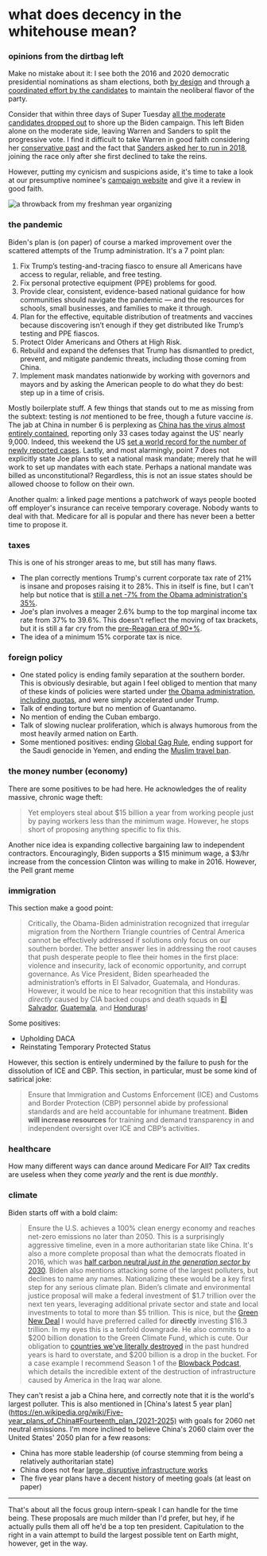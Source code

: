 # what does decency in the whitehouse mean?
### opinions from the dirtbag left

Make no mistake about it: I see both the 2016 and 2020 democratic presidential nominations as sham elections, both [by design](https://en.wikipedia.org/wiki/Superdelegate) and through [a coordinated effort by the candidates](https://www.salon.com/2019/11/27/obama-privately-vowed-to-intervene-in-primary-to-stop-bernie-sanders-from-winning-nomination-report/) to maintain the neoliberal flavor of the party.

Consider that within three days of Super Tuesday [all the moderate candidates dropped out](https://en.wikipedia.org/wiki/2020_Democratic_Party_presidential_primaries#March_2020) to shore up the Biden campaign. This left Biden alone on the moderate side, leaving Warren and Sanders to split the progressive vote. I find it difficult to take Warren in good faith considering her [conservative past](https://fedsoc.org/contributors/elizabeth-warren) and the fact that [Sanders asked her to run in 2018](https://thehill.com/blogs/ballot-box/presidential-races/190544-bernie-sanders-wont-rule-out-presidential-bid-touts), joining the race only after she first declined to take the reins.

However, putting my cynicism and suspicions aside, it's time to take a look at our presumptive nominee's [campaign website](https://joebiden.com/joes-vision/) and give it a review in good faith. 

![a throwback from my freshman year organizing](bernie.jpg)

### the pandemic
Biden's plan is (on paper) of course a marked improvement over the scattered attempts of the Trump administration. It's a 7 point plan:

1. Fix Trump’s testing-and-tracing fiasco to ensure all Americans have access to regular, reliable, and free testing.
2. Fix personal protective equipment (PPE) problems for good.
3. Provide clear, consistent, evidence-based national guidance for how communities should navigate the pandemic — and the resources for schools, small businesses, and families to make it through.
4. Plan for the effective, equitable distribution of treatments and vaccines because discovering isn’t enough if they get distributed like Trump’s testing and PPE fiascos.
5. Protect Older Americans and Others at High Risk.
6. Rebuild and expand the defenses that Trump has dismantled to predict, prevent, and mitigate pandemic threats, including those coming from China.
7. Implement mask mandates nationwide by working with governors and mayors and by asking the American people to do what they do best: step up in a time of crisis.

Mostly boilerplate stuff. A few things that stands out to me as missing from the subtext: testing is *not* mentioned to be free, though a future vaccine *is*. The jab at China in number 6 is perplexing as [China has the virus almost entirely contained](https://www.worldometers.info/coronavirus/#countries), reporting only 33 cases today against the US' nearly 9,000. Indeed, this weekend the US [set a world record for the number of newly reported cases](https://www.bbc.com/news/world-us-canada-54751759). Lastly, and most alarmingly, point 7 does not explicitly state Joe plans to set a national mask mandate; merely that he will work to set up mandates with each state. Perhaps a national mandate was billed as unconstitutional? Regardless, this is not an issue states should be allowed choose to follow on their own.

Another qualm: a linked page mentions a patchwork of ways people booted off employer's insurance can receive temporary coverage. Nobody wants to deal with that. Medicare for all is popular and there has never been a better time to propose it.

### taxes
This is one of his stronger areas to me, but still has many flaws.
- The plan correctly mentions Trump's current corporate tax rate of 21% is insane and proposes raising it to 28%. This in itself is fine, but I can't help but notice that is [still a net -7% from the Obama administration's 35%](https://tradingeconomics.com/united-states/corporate-tax-rate).
- Joe's plan involves a meager 2.6% bump to the top marginal income tax rate from 37% to 39.6%. This doesn't reflect the moving of tax brackets, but it is still a far cry from the [pre-Reagan era of 90+%](https://www.taxpolicycenter.org/statistics/historical-highest-marginal-income-tax-rates).
- The idea of a minimum 15% corporate tax is nice.

### foreign policy
- One stated policy is ending family separation at the southern border. This is obviously desirable, but again I feel obliged to mention that many of these kinds of policies were started under [the Obama administration, including quotas](https://en.wikipedia.org/wiki/Immigration_detention_in_the_United_States#Immigration_detention_under_Obama), and were simply accelerated under Trump.
- Talk of ending torture but no mention of Guantanamo.
- No mention of ending the Cuban embargo.
- Talk of slowing nuclear proliferation, which is always humorous from the most heavily armed nation on Earth.
- Some mentioned positives: ending [Global Gag Rule](https://www.plannedparenthoodaction.org/communities/planned-parenthood-global/end-global-gag-rule), ending support for the Saudi genocide in Yemen, and ending the [Muslim travel ban](https://en.wikipedia.org/wiki/Executive_Order_13769).

### the money number (economy)
There are some positives to be had here. He acknowledges the of reality massive, chronic wage theft:
> Yet employers steal about $15 billion a year from working people just by paying workers less than the minimum wage.
However, he stops short of proposing anything specific to fix this.

Another nice idea is expanding collective bargaining law to independent contractors. Encouragingly, Biden supports a $15 minimum wage, a $3/hr increase from the concession Clinton was willing to make in 2016. However, the Pell grant meme 

### immigration
This section make a good point: 
> Critically, the Obama-Biden administration recognized that irregular migration from the Northern Triangle countries of Central America cannot be effectively addressed if solutions only focus on our southern border. The better answer lies in addressing the root causes that push desperate people to flee their homes in the first place: violence and insecurity, lack of economic opportunity, and corrupt governance. As Vice President, Biden spearheaded the administration’s efforts in El Salvador, Guatemala, and Honduras.
However, it would be nice to hear recognition that this instability was *directly* caused by CIA backed coups and death squads in [El Salvador](https://en.wikipedia.org/wiki/Salvadoran_Civil_War#JRG_coup_October_1979), [Guatemala](https://en.wikipedia.org/wiki/1954_Guatemalan_coup_d%27%C3%A9tat), and [Honduras](https://en.wikipedia.org/wiki/CIA_activities_in_Guatemala)!

Some positives:
- Upholding DACA
- Reinstating Temporary Protected Status

However, this section is entirely undermined by the failure to push for the dissolution of ICE and CBP. This section, in particular, must be some kind of satirical joke:
> Ensure that Immigration and Customs Enforcement (ICE) and Customs and Border Protection (CBP) personnel abide by professional standards and are held accountable for inhumane treatment. **Biden will increase resources** for training and demand transparency in and independent oversight over ICE and CBP’s activities.

### healthcare
How many different ways can dance around Medicare For All? Tax credits are useless when they come *yearly* and the rent is due *monthly*.

### climate
Biden starts off with a bold claim:
> Ensure the U.S. achieves a 100% clean energy economy and reaches net-zero emissions no later than 2050. 
This is a surprisingly aggressive timeline, even in a more authoritarian state like China. It's also a more complete proposal than what the democrats floated in 2016, which was [half carbon neutral *just in the generation sector* by 2030](https://ballotpedia.org/Hillary_Clinton_presidential_campaign,_2016/Climate_change). Biden also mentions attacking some of the largest polluters, but declines to name any names. Nationalizing these would be a key first step for any serious climate plan.
> Biden’s climate and environmental justice proposal will make a federal investment of $1.7 trillion over the next ten years, leveraging additional private sector and state and local investments to total to more than $5 trillion.
This is nice, but the [Green New Deal](https://berniesanders.com/issues/green-new-deal/) I would have preferred called for **directly** investing $16.3 trillion. In my eyes this is a tenfold downgrade. He also commits to a $200 billion donation to the Green Climate Fund, which is cute. Our obligation to [countries we've literally destroyed](https://en.wikipedia.org/wiki/Highway_of_Death) in the past hundred years is hard to overstate, and $200 billion is a drop in the bucket. For a case example I recommend Season 1 of the [Blowback Podcast](https://blowback.show/), which details the incredible extent of the destruction of infrastructure caused by America in the Iraq war alone.

They can't resist a jab a China here, and correctly note that it is the world's largest polluter. This is also mentioned in [China's latest 5 year plan](https://en.wikipedia.org/wiki/Five-year_plans_of_China#Fourteenth_plan_(2021-2025) with goals for 2060 net neutral emissions. I'm more inclined to believe China's 2060 claim over the United States' 2050 plan for a few reasons:
- China has more stable leadership (of course stemming from being a relatively authoritarian state)
- China does not fear [large, disruptive infrastructure works](https://en.wikipedia.org/wiki/Three_Gorges_Dam)
- The five year plans have a decent history of meeting goals (at least on paper)

---

That's about all the focus group intern-speak I can handle for the time being. These proposals are much milder than I'd prefer, but hey, if he actually pulls them all off he'd be a top ten president. Capitulation to the right in a vain attempt to build the largest possible tent on Earth might, however, get in the way.
